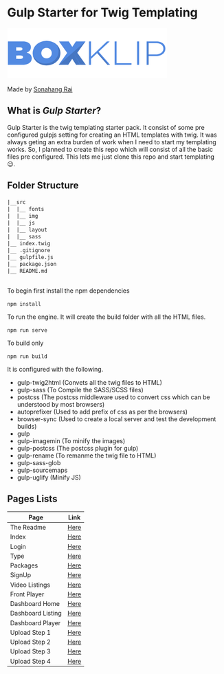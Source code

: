 # Gulp Starter for Twig Templating

![boxclip](https://github.com/sonangrai/boxClip/blob/master/src/img/common/logo.png?raw=true)

Made by [Sonahang Rai](https://github.com/sonangrai)

## What is _Gulp Starter_?

Gulp Starter is the twig templating starter pack. It consist of some pre configured gulpjs setting for creating an HTML templates with twig. It was always geting an extra burden of work when I need to start my templating works. So, I planned to create this repo which will consist of all the basic files pre configured. This lets me just clone this repo and start templating 😉.

## Folder Structure

```
|__src
|  |__ fonts
|  |__ img
|  |__ js
|  |__ layout
|  |__ sass
|__ index.twig
|__ .gitignore
|__ gulpfile.js
|__ package.json
|__ README.md


```

To begin first install the npm dependencies

```
npm install
```

To run the engine. It will create the build folder with all the HTML files.

```
npm run serve
```

To build only

```
npm run build
```

It is configured with the following.

- gulp-twig2html (Convets all the twig files to HTML)
- gulp-sass (To Compile the SASS/SCSS files)
- postcss (The postcss middleware used to convert css which can be understood by most browsers)
- autoprefixer (Used to add prefix of css as per the browsers)
- browser-sync (Used to create a local server and test the development builds)
- gulp
- gulp-imagemin (To minify the images)
- gulp-postcss (The postcss plugin for gulp)
- gulp-rename (To remanme the twig file to HTML)
- gulp-sass-glob
- gulp-sourcemaps
- gulp-uglify (Minify JS)

## Pages Lists

| Page              | Link                                                                     |
| ----------------- | ------------------------------------------------------------------------ |
| The Readme        | [Here](https://sonangrai.github.io/boxClip/)                             |
| Index             | [Here](https://sonangrai.github.io/boxClip/dist)                         |
| Login             | [Here](https://sonangrai.github.io/boxClip/dist/pages/auth/login)        |
| Type              | [Here](https://sonangrai.github.io/boxClip/dist/pages/auth/type)         |
| Packages          | [Here](https://sonangrai.github.io/boxClip/dist/pages/auth/package)      |
| SignUp            | [Here](https://sonangrai.github.io/boxClip/dist/pages/auth/signup)       |
| Video Listings    | [Here](https://sonangrai.github.io/boxClip/dist/pages/front/)            |
| Front Player      | [Here](https://sonangrai.github.io/boxClip/dist/pages/front/player)      |
| Dashboard Home    | [Here](https://sonangrai.github.io/boxClip/dist/pages/dashboard/)        |
| Dashboard Listing | [Here](https://sonangrai.github.io/boxClip/dist/pages/dashboard/videos)  |
| Dashboard Player  | [Here](https://sonangrai.github.io/boxClip/dist/pages/dashboard/player)  |
| Upload Step 1     | [Here](https://sonangrai.github.io/boxClip/dist/pages/dashboard/upload1) |
| Upload Step 2     | [Here](https://sonangrai.github.io/boxClip/dist/pages/dashboard/upload2) |
| Upload Step 3     | [Here](https://sonangrai.github.io/boxClip/dist/pages/dashboard/upload3) |
| Upload Step 4     | [Here](https://sonangrai.github.io/boxClip/dist/pages/dashboard/upload4) |
